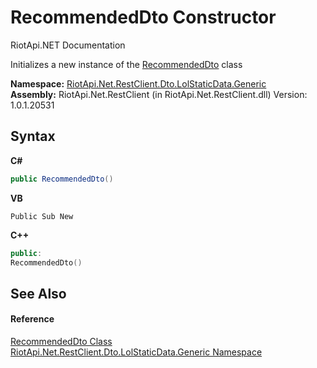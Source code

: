 # RecommendedDto Constructor 
RiotApi.NET Documentation 

Initializes a new instance of the <a href="379a8d71-057d-021f-4272-e16d7cde9dfd">RecommendedDto</a> class

**Namespace:**&nbsp;<a href="304beb8e-603a-7dd9-9522-85c438524038">RiotApi.Net.RestClient.Dto.LolStaticData.Generic</a><br />**Assembly:**&nbsp;RiotApi.Net.RestClient (in RiotApi.Net.RestClient.dll) Version: 1.0.1.20531

## Syntax

**C#**<br />
``` C#
public RecommendedDto()
```

**VB**<br />
``` VB
Public Sub New
```

**C++**<br />
``` C++
public:
RecommendedDto()
```


## See Also


#### Reference
<a href="379a8d71-057d-021f-4272-e16d7cde9dfd">RecommendedDto Class</a><br /><a href="304beb8e-603a-7dd9-9522-85c438524038">RiotApi.Net.RestClient.Dto.LolStaticData.Generic Namespace</a><br />